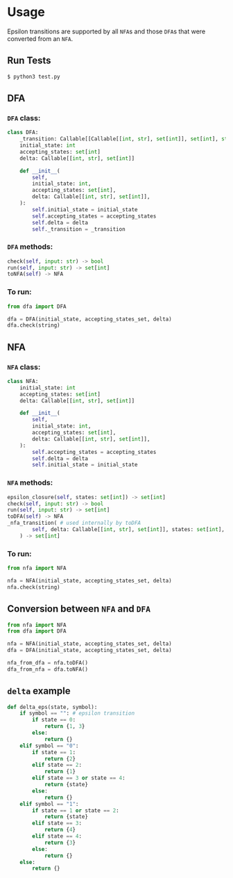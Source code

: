 # Usage

Epsilon transitions are supported by all `NFA`s and those `DFA`s that were converted from an `NFA`.

## Run Tests

```Bash
$ python3 test.py
```

## DFA

### `DFA` class:

```Python
class DFA:
    _transition: Callable[[Callable[[int, str], set[int]], set[int], str], set[int]]
    initial_state: int
    accepting_states: set[int]
    delta: Callable[[int, str], set[int]]

    def __init__(
        self,
        initial_state: int,
        accepting_states: set[int],
        delta: Callable[[int, str], set[int]],
    ):
        self.initial_state = initial_state
        self.accepting_states = accepting_states
        self.delta = delta
        self._transition = _transition
```

### `DFA` methods:

```Python
check(self, input: str) -> bool
run(self, input: str) -> set[int]
toNFA(self) -> NFA
```

### To run:

```Python
from dfa import DFA

dfa = DFA(initial_state, accepting_states_set, delta)
dfa.check(string)
```

## NFA

### `NFA` class:

```Python
class NFA:
    initial_state: int
    accepting_states: set[int]
    delta: Callable[[int, str], set[int]]

    def __init__(
        self,
        initial_state: int,
        accepting_states: set[int],
        delta: Callable[[int, str], set[int]],
    ):
        self.accepting_states = accepting_states
        self.delta = delta
        self.initial_state = initial_state
```

### `NFA` methods:

```Python
epsilon_closure(self, states: set[int]) -> set[int]
check(self, input: str) -> bool
run(self, input: str) -> set[int]
toDFA(self) -> NFA
_nfa_transition( # used internally by toDFA
        self, delta: Callable[[int, str], set[int]], states: set[int], symbol: str
    ) -> set[int]
```

### To run:

```Python
from nfa import NFA

nfa = NFA(initial_state, accepting_states_set, delta)
nfa.check(string)
```

## Conversion between `NFA` and `DFA`

```Python
from nfa import NFA
from dfa import DFA

nfa = NFA(initial_state, accepting_states_set, delta)
dfa = DFA(initial_state, accepting_states_set, delta)

nfa_from_dfa = nfa.toDFA()
dfa_from_nfa = dfa.toNFA()
```

## `delta` example

```Python
def delta_eps(state, symbol):
    if symbol == "": # epsilon transition
        if state == 0:
            return {1, 3}
        else:
            return {}
    elif symbol == "0":
        if state == 1:
            return {2}
        elif state == 2:
            return {1}
        elif state == 3 or state == 4:
            return {state}
        else:
            return {}
    elif symbol == "1":
        if state == 1 or state == 2:
            return {state}
        elif state == 3:
            return {4}
        elif state == 4:
            return {3}
        else:
            return {}
    else:
        return {}
```
